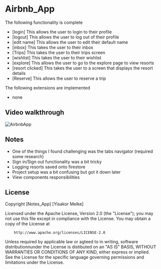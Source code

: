 # Airbnb_App

The following functionality is complete 

* [login] This allows the user to login to their profile
* [logout] This allows the user to log out of their profile 
* [edit name] This allows the user to edit their default name
* [inbox] This takes the user to their inbox
* [Trips] This takes the user to their trips screen
* [wishlist] This takes the user to their wishlist
* [explore] This allows the user to go to the explore page to view resorts
* [resort clicked] This takes the user to a screen that displays the resort details
* [Reserve] This allows the user to reserve a trip

The following extensions are implemented

* none

## Video walkthrough

![AirbnbApp](https://github.com/Yuskur/Airbnb_App/assets/123311946/e8600136-de9f-4003-9345-d06c7fc0506c)

## Notes
* One of the things I found challenging was the tabs navigator (required some research)
* Sign in/Sign out functionality was a bit tricky
* Logging resorts saved onto firestore
* Project setup was a bit confusing but got it down later
* View components responsibilities

## License 

  Copyright [Notes_App] [Yisakor Melke]

  Licensed under the Apache License, Version 2.0 (the "License");
  you may not use this file except in compliance with the License.
  You may obtain a copy of the License at

        http://www.apache.org/licenses/LICENSE-2.0

  Unless required by applicable law or agteed to in writing, software 
  distributionnunder the License is distibuted on an "AS IS" BASIS,
  WITHOUT WARRANTIES OR CONDITIONS OF ANY KIND, either express or implied.
  See the License for the specific language governing permissions and 
  limitations under the License.


